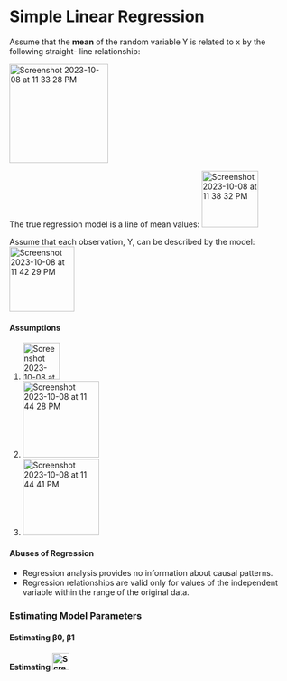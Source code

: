# Simple Linear Regression

Assume that the **mean** of the random variable Y is related to x by the following straight- line relationship:

<img width="175" alt="Screenshot 2023-10-08 at 11 33 28 PM" src="https://github.com/ShuxiChen/Data-Analytics-Course-Projects/assets/146168006/5c580b81-391f-495e-90ab-eac91beecedf">

The true regression model is a line of mean values: <img width="100" alt="Screenshot 2023-10-08 at 11 38 32 PM" src="https://github.com/ShuxiChen/Data-Analytics-Course-Projects/assets/146168006/01408725-c46a-4501-87d0-749d7b46c7b3">

Assume that each observation, Y, can be described by the model: <img width="115" alt="Screenshot 2023-10-08 at 11 42 29 PM" src="https://github.com/ShuxiChen/Data-Analytics-Course-Projects/assets/146168006/a355324c-ce7f-4a36-90bb-feaa15c5414a">

#### Assumptions
1. <img width="65" alt="Screenshot 2023-10-08 at 11 44 12 PM" src="https://github.com/ShuxiChen/Data-Analytics-Course-Projects/assets/146168006/35e4528f-ee18-415f-8365-0677521aa0b3">

2. <img width="135" alt="Screenshot 2023-10-08 at 11 44 28 PM" src="https://github.com/ShuxiChen/Data-Analytics-Course-Projects/assets/146168006/679992aa-25d8-4a7f-834e-4b91597bb27a">

3. <img width="135" alt="Screenshot 2023-10-08 at 11 44 41 PM" src="https://github.com/ShuxiChen/Data-Analytics-Course-Projects/assets/146168006/503660c4-2548-4ba5-919e-ed1a3d440e56">

#### Abuses of Regression
* Regression analysis provides no information about causal patterns.
* Regression relationships are valid only for values of the independent variable within the range of the original data.

### Estimating Model Parameters

#### Estimating β0, β1

#### Estimating <img width="30" alt="Screenshot 2023-10-08 at 11 57 26 PM" src="https://github.com/ShuxiChen/Data-Analytics-Course-Projects/assets/146168006/25151bc6-f743-4c35-88eb-cd7e320d24b3">
